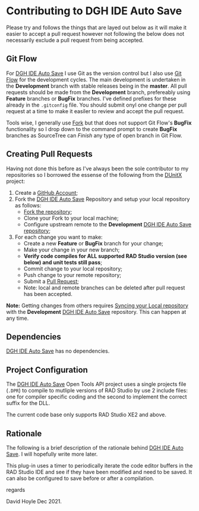 # Contributing to DGH IDE Auto Save

Please try and follows the things that are layed out below as it will make it easier to accept a pull
request however not following the below does not necessarily exclude a pull request from being accepted.

## Git Flow

For [DGH IDE Auto Save](https://github.com/DGH2112/Auto-Save) I use Git as the version control but I also
use [Git Flow](https://www.atlassian.com/git/tutorials/comparing-workflows/gitflow-workflow) for the
development cycles. The main development is undertaken in the **Development** branch with stable releases
being in the **master**. All pull requests should be made from the **Development** branch, prefereably
using **Feature** branches or **BugFix** branches. I've defined prefixes for these already in the
`.gitconfig` file. You should submit onyl one change per pull request at a time to make it easiler to
review and accept the pull request.

Tools wise, I generally use [Fork](https://fork.dev/) but that does not support Git Flow's **BugFix**
functionality so I drop down to the command prompt to create **BugFix** branches as SourceTree can
_Finish_ any type of open branch in Git Flow.

## Creating Pull Requests

Having not done this before as I've always been the sole contributor to my repositories so I borrowed the
essense of the following from the [DUnitX](https://github.com/VSoftTechnologies/DUnitX) project:

1. Create a [GitHub Account](https://github.com/join);
2. Fork the [DGH IDE Auto Save](https://github.com/DGH2112/Auto-Save)
   Repository and setup your local repository as follows:
     * [Fork the repository](https://help.github.com/articles/fork-a-repo);
     * Clone your Fork to your local machine;
     * Configure upstream remote to the **Development**
       [DGH IDE Auto Save](https://github.com/DGH2112/Auto-Save)
       [repository](https://github.com/DGH2112/Auto-Save);
3. For each change you want to make:
     * Create a new **Feature** or **BugFix** branch for your change;
     * Make your change in your new branch;
     * **Verify code compiles for ALL supported RAD Studio version (see below) and unit tests still pass**;
     * Commit change to your local repository;
     * Push change to your remote repository;
     * Submit a [Pull Request](https://help.github.com/articles/using-pull-requests);
     * Note: local and remote branches can be deleted after pull request has been accepted.

**Note:** Getting changes from others requires
[Syncing your Local repository](https://help.github.com/articles/syncing-a-fork) with the **Development**
[DGH IDE Auto Save](https://github.com/DGH2112/Auto-Save) repository. This can happen at any time.

## Dependencies

[DGH IDE Auto Save](https://github.com/DGH2112/Auto-Save) has no dependencies.

## Project Configuration

The [DGH IDE Auto Save](https://github.com/DGH2112/Auto-Save) Open Tools API project uses a single
projects file (`.DPR`) to compile to mutliple versions of RAD Studio by use 2 include files: one for
compiler specific coding and the second to implement the correct suffix for the DLL.

The current code base only supports RAD Studio XE2 and above.

## Rationale

The following is a brief description of the rationale behind
[DGH IDE Auto Save](https://github.com/DGH2112/Auto-Save). I will hopefully write more later.

This plug-in uses a timer to periodically iterate the code editor buffers in the RAD Studio IDE and see
if they have been modified and need to be saved. It can also be configured to save before or after a
compilation.

regards

David Hoyle Dec 2021.

